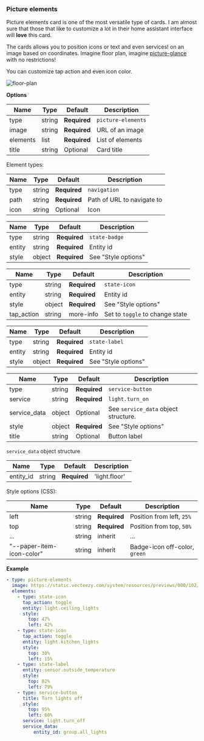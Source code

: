 ### Picture elements

Picture elements card is one of the most versatile type of cards. I am almost sure that those that like to customize a lot in their home assistant interface will **love** this card. 

The cards allows you to position icons or text and even services! on an image based on coordinates. Imagine floor plan, imagine [picture-glance](card-picture-glance.md) with no restrictions!

You can customize tap action and even icon color.

![floor-plan](https://user-images.githubusercontent.com/7738048/42103244-26bec55a-7bd1-11e8-8bc9-6a130c513f9e.gif)

**Options**

| Name | Type | Default | Description
| ---- | ---- | ------- | -----------
| type | string | **Required** | `picture-elements`
| image | string | **Required** | URL of an image
| elements | list | **Required** | List of elements
| title | string | Optional | Card title

Element types:

| Name | Type | Default | Description
| ---- | ---- | ------- | -----------
| type | string | **Required** | `navigation`
| path | string | **Required** | Path of URL to navigate to
| icon | string | Optional | Icon

| Name | Type | Default | Description
| ---- | ---- | ------- | -----------
| type | string | **Required** | `state-badge`
| entity | string | **Required** | Entity id
| style | object | **Required** | See "Style options"

| Name | Type | Default | Description
| ---- | ---- | ------- | -----------
| type | string | **Required** | `state-icon`
| entity | string | **Required** | Entity id
| style | object | **Required** | See "Style options"
| tap_action | string | more-info | Set to `toggle` to change state

| Name | Type | Default | Description
| ---- | ---- | ------- | -----------
| type | string | **Required** | `state-label`
| entity | string | **Required** | Entity id
| style | object | **Required** | See "Style options"

| Name | Type | Default | Description
| ---- | ---- | ------- | -----------
| type | string | **Required** | `service-button`
| service | string | **Required** | `light.turn_on`
| service_data | object | Optional | See `service_data` object structure.
| style | object | **Required** | See "Style options"
| title | string | Optional | Button label

`service_data` object structure

| Name | Type | Default | Description
| ---- | ---- | ------- | -----------
| entity_id | string | **Required** | 'light.floor'

Style options (CSS):

| Name | Type | Default | Description
| ---- | ---- | ------- | -----------
| left | string | **Required** | Position from left, `25%`
| top | string | **Required** | Position from top, `50%`
| ... | string | inherit | ...
| "--paper-item-icon-color" | string | inherit | Badge-icon off-color, `green`

**Example**

```yaml
- type: picture-elements
  image: https://static.vecteezy.com/system/resources/previews/000/102/594/large_2x/free-floor-plan-vector.jpg
  elements:
    - type: state-icon
      tap_action: toggle
      entity: light.ceiling_lights
      style:
        top: 47%
        left: 42%
    - type: state-icon
      tap_action: toggle
      entity: light.kitchen_lights
      style:
        top: 30%
        left: 15%
    - type: state-label
      entity: sensor.outside_temperature
      style:
        top: 82%
        left: 79%
    - type: service-button
      title: Turn lights off
      style:
        top: 95%
        left: 60%
      service: light.turn_off
      service_data:
          entity_id: group.all_lights
```